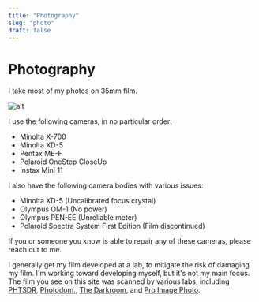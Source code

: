 ```yaml
---
title: "Photography"
slug: "photo"
draft: false
---
```


# Photography

I take most of my photos on 35mm film.

![alt](trees.png)

I use the following cameras, in no particular order:
- Minolta X-700
- Minolta XD-5
- Pentax ME-F
- Polaroid OneStep CloseUp
- Instax Mini 11

I also have the following camera bodies with various issues:
- Minolta XD-5 (Uncalibrated focus crystal)
- Olympus OM-1 (No power)
- Olympus PEN-EE (Unreliable meter)
- Polaroid Spectra System First Edition (Film discontinued)

If you or someone you know is able to repair any of these cameras, please
reach out to me.

I generally get my film developed at a lab, to mitigate the risk of damaging
my film. I'm working toward developing myself, but it's not my main focus. The
film you see on this site was scanned by various labs, including 
[PHTSDR](https://phtsdr.com),
[Photodom.](https://photodom.nyc/),
[The Darkroom](https://thedarkroom.com/),
and [Pro Image Photo](https://proimagephoto.com/).

